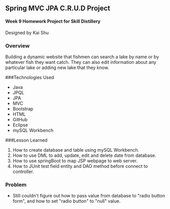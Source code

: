 ## Spring MVC JPA C.R.U.D Project

#### Week 9 Homework Project for Skill Distillery
Designed by Kai Shu

### Overview
Building a dynamic website that fishmen can search a lake by name or by whatever fish they want catch. They can also edit information about any particular lake or adding new lake that they know.


###Technologies Used
* Java
* JPQL
* JPA
* MVC
* Bootstrap
* HTML
* GitHub
* Eclipse
* mySQL Workbench

###Lesson Learned
1. How to create database and table using mySQL Workbench.
2. How to use DML to add, update, edit and delete date from database.
3. How to use springBoot to map JSP webpage to web server.
4. How to JUnit test field entity and DAO method before connect to controller.

### Problem
* Still couldn't figure out how to pass value from database to "radio button form", and how to set "radio button" to "null" value.
